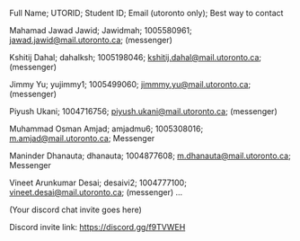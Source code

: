 Full Name; UTORID; Student ID; Email (utoronto only); Best way to contact

Mahamad Jawad Jawid; Jawidmah; 1005580961; jawad.jawid@mail.utoronto.ca; (messenger)

Kshitij Dahal; dahalksh; 1005198046; kshitij.dahal@mail.utoronto.ca; (messenger)

Jimmy Yu; yujimmy1; 1005499060; jimmmy.yu@mail.utoronto.ca; (messenger)

Piyush Ukani; 1004716756; piyush.ukani@mail.utoronto.ca; (messenger)

Muhammad Osman Amjad; amjadmu6; 1005308016; m.amjad@mail.utoronto.ca; Messenger

Maninder Dhanauta; dhanauta; 1004877608; m.dhanauta@mail.utoronto.ca; Messenger

Vineet Arunkumar Desai; desaivi2; 1004777100; vineet.desai@mail.utoronto.ca; (messenger)
...

(Your discord chat invite goes here)

Discord invite link:
https://discord.gg/f9TVWEH
